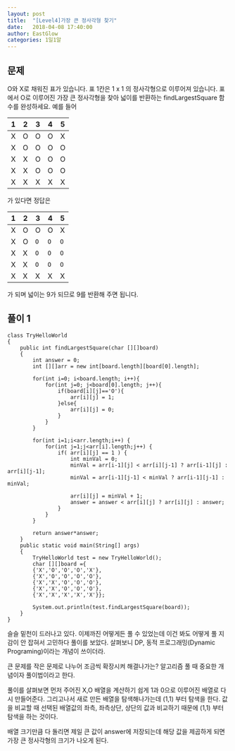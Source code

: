 ```yaml
---
layout: post
title:  "[Level4]가장 큰 정사각형 찾기"
date:   2018-04-08 17:40:00
author: EastGlow
categories: 1일1알
---
```

## 문제

O와 X로 채워진 표가 있습니다. 표 1칸은 1 x 1 의 정사각형으로 이루어져 있습니다.
표에서 O로 이루어진 가장 큰 정사각형을 찾아 넓이를 반환하는 findLargestSquare 함수를 완성하세요.
예를 들어

| 1 | 2 | 3 | 4 | 5 |
|:---:|:---:|:---:|:---:|:---:|
| X | O | O | O | X |
| X | O | O | O | O |
| X | X | O | O | O |
| X | X | O | O | O |
| X | X | X | X | X |

가 있다면 정답은

| 1 | 2 | 3 | 4 | 5 |
|---|---|---|---|---|
| X | O | O | O | X |
| X | O | `O` | `O` | `O` |
| X | X | `O` | `O` | `O` |
| X | X | `O` | `O` | `O` |
| X | X | X | X | X |

가 되며 넓이는 9가 되므로 9를 반환해 주면 됩니다.

## 풀이 1
~~~
class TryHelloWorld
{
    public int findLargestSquare(char [][]board)
    {
        int answer = 0;
        int [][]arr = new int[board.length][board[0].length];

        for(int i=0; i<board.length; i++){
            for(int j=0; j<board[0].length; j++){
                if(board[i][j]=='O'){
                	arr[i][j] = 1;
                }else{
                	arr[i][j] = 0;
                }
            }
        }

        for(int i=1;i<arr.length;i++) {
            for(int j=1;j<arr[i].length;j++) {
                if( arr[i][j] == 1 ) {
                    int minVal = 0;
                    minVal = arr[i-1][j] < arr[i][j-1] ? arr[i-1][j] : arr[i][j-1];
                    minVal = arr[i-1][j-1] < minVal ? arr[i-1][j-1] : minVal;

                    arr[i][j] = minVal + 1;
                    answer = answer < arr[i][j] ? arr[i][j] : answer;
                }
            }
        }

        return answer*answer;
    }
    public static void main(String[] args)
    {
        TryHelloWorld test = new TryHelloWorld();
        char [][]board ={
        {'X','O','O','O','X'},
        {'X','O','O','O','O'},
        {'X','X','O','O','O'},
        {'X','X','O','O','O'},
        {'X','X','X','X','X'}};

        System.out.println(test.findLargestSquare(board));
    }
}
~~~
슬슬 밑천이 드러나고 있다. 이제까진 어떻게든 풀 수 있었는데 이건 봐도 어떻게 풀 지 감이 안 잡혀서 고민하다 풀이를 보았다. 살펴보니 DP, 동적 프로그래밍(Dynamic Programing)이라는 개념이 쓰이더라.

큰 문제를 작은 문제로 나누어 조금씩 확장시켜 해결나가는? 알고리즘 풀 때 중요한 개념이자 풀이법이라고 한다.

풀이를 살펴보면 먼저 주어진 X,O 배열을 계산하기 쉽게 1과 0으로 이루어진 배열로 다시 만들어준다. 그리고나서 새로 만든 배열을 탐색해나가는데 (1,1) 부터 탐색을 한다. 값을 비교할 때 선택된 배열값의 좌측, 좌측상단, 상단의 값과 비교하기 때문에 (1,1) 부터 탐색을 하는 것이다. 

배열 크기만큼 다 돌리면 제일 큰 값이 answer에 저장되는데 해당 값을 제곱하게 되면 가장 큰 정사각형의 크기가 나오게 된다.
